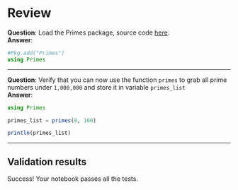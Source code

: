 # Review

__Question__: Load the Primes package, source code [here](https://github.com/JuliaMath/Primes.jl).  
__Answer__:  
```julia
#Pkg.add("Primes")
using Primes
```
- - - -

__Question__: Verify that you can now use the function `primes` to grab all prime numbers under `1,000,000` and store it in variable `primes_list`  
__Answer__:  
```julia
using Primes

primes_list = primes(0, 100)

println(primes_list)
```
- - - -

## Validation results

Success! Your notebook passes all the tests.
